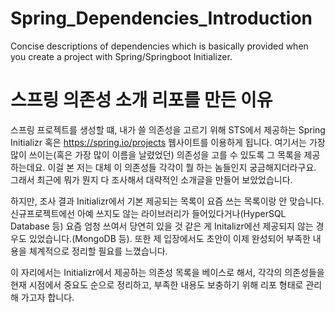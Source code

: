 # Spring_Dependencies_Introduction

Concise descriptions of dependencies which is basically provided when you create a project with Spring/Springboot Initializer.

# 스프링 의존성 소개 리포를 만든 이유

스프링 프로젝트를 생성할 떄, 내가 쓸 의존성을 고르기 위해 STS에서 제공하는 Spring Initializr 혹은 https://spring.io/projects 웹사이트를 이용하게 됩니다. 여기서는 가장 많이 쓰이는(혹은 가장 많이 이름을 날렸었던) 의존성을 고를 수 있도록 그 목록을 제공하는데요. 이걸 본 저는 대체 이 의존성들 각각이 뭘 하는 놈들인지 궁금해지더라구요. 그래서 최근에 뭐가 뭔지 다 조사해서 대략적인 소개글을 만들어 보았었습니다.

하지만, 조사 결과 Initializr에서 기본 제공되는 목록이 요즘 쓰는 목록이랑 안 맞습니다. 신규프로젝트에선 아예 쓰지도 않는 라이브러리가 들어있다거나(HyperSQL Database 등) 요즘 엄청 쓰여서 당연히 있을 것 같은 게 Initalizr에선 제공되지 않는 경우도 있었습니다.(MongoDB 등). 또한 제 입장에서도 초안이 이제 완성되어 부족한 내용을 체계적으로 정리할 필요를 느꼈습니다.

이 자리에서는 Initializr에서 제공하는 의존성 목록을 베이스로 해서, 각각의 의존성들을 현재 시점에서 중요도 순으로 정리하고, 부족한 내용도 보충하기 위해 리포 형태로 관리해 가고자 합니다.
